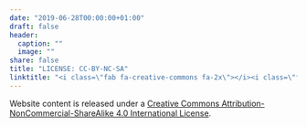 ```yaml
---
date: "2019-06-28T00:00:00+01:00"
draft: false
header:
  caption: ""
  image: ""
share: false
title: "LICENSE: CC-BY-NC-SA"
linktitle: "<i class=\"fab fa-creative-commons fa-2x\"></i><i class=\"fab fa-creative-commons-by fa-2x\"></i><i class=\"fab fa-creative-commons-sa fa-2x\"></i><i class=\"fab fa-creative-commons-nc fa-2x\"></i>"
---
```


Website content is released under a [Creative Commons Attribution-NonCommercial-ShareAlike 4.0 International License](http://creativecommons.org/licenses/by-nc-sa/4.0/).

<center>
<i class="fab fa-creative-commons fa-2x"></i><i class="fab fa-creative-commons-by fa-2x"></i><i class="fab fa-creative-commons-sa fa-2x"></i><i class="fab fa-creative-commons-nc fa-2x"></i>
</center>


